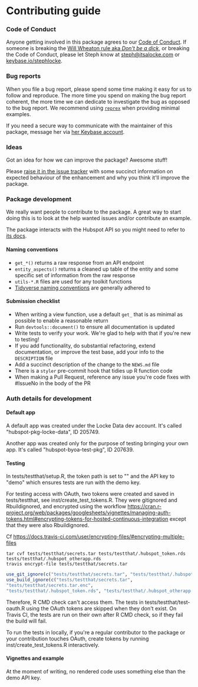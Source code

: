 # Contributing guide

### Code of Conduct
Anyone getting involved in this package agrees to our [Code of Conduct](CODE_OF_CONDUCT.md). If someone is breaking the [Will Wheaton rule aka *Don't be a dick*](https://dontbeadickday.com/), or breaking the Code of Conduct, please let Steph know at steph@itsalocke.com or [keybase.io/stephlocke](https://keybase.io/stephlocke).

### Bug reports
When you file a bug report, please spend some time making it easy for us to follow and reproduce. The more time you spend on making the bug report coherent, the more time we can dedicate to investigate the bug as opposed to the bug report. We recommend using [`reprex`](https://reprex.tidyverse.org/) when providing minimal examples.

If you need a secure way to communicate with the maintainer of this package, message her via [her Keybase account](https://keybase.io/stephlocke).

### Ideas
Got an idea for how we can improve the package? Awesome stuff!

Please [raise it in the issue tracker](issues) with some succinct information on expected behaviour of the enhancement and why you think it'll improve the package.

### Package development
We really want people to contribute to the package. A great way to start doing this is to look at the help wanted issues and/or contribute an example.

The package interacts with the Hubspot API so you might need to refer to [its docs](developers.hubspot.com/docs/overview).

#### Naming conventions
- `get_*()` returns a raw response from an API endpoint
- `entity_aspects()` returns a cleaned up table of the entity and some specific set of information from the raw response
- `utils-*.R` files are used for any toolkit functions
- [Tidyverse naming conventions](//style.tidyverse.org/functions.html#naming) are generally adhered to

#### Submission checklist
- When writing a view function, use a default `get_` that is as minimal as possible to enable a reasonable return
- Run `devtools::document()` to ensure all documentation is updated
- Write tests to verify your work. We're glad to help with that if you're new to testing!
- If you add functionality, do substantial refactoring, extend documentation, or improve the test base, add your info to the `DESCRIPTION` file
- Add a succinct description of the change to the `NEWS.md` file
- There is a `styler` pre-commit hook that tidies up R function code
- When making a Pull Request, reference any issue you're code fixes with #IssueNo in the body of the PR

### Auth details for development

#### Default app

A default app was created under the Locke Data dev account. It's called "hubspot-pkg-locke-data", ID 205749. 

Another app was created only for the purpose of testing bringing your own app. It's called "hubspot-byoa-test-pkg", ID 207639.

#### Testing

In tests/testthat/setup.R, the token path is set to "" and the API key to "demo"
which ensures tests are run with the demo key.

For testing access with OAuth, two tokens were created and saved in tests/testthat, see inst/create_test_tokens.R. They were gitignored and Rbuildignored, and encrypted using the workflow https://cran.r-project.org/web/packages/googlesheets/vignettes/managing-auth-tokens.html#encrypting-tokens-for-hosted-continuous-integration except that they were also Rbuildignored.

Cf https://docs.travis-ci.com/user/encrypting-files/#encrypting-multiple-files

```
tar cvf tests/testthat/secrets.tar tests/testthat/.hubspot_token.rds tests/testthat/.hubspot_otherapp.rds
travis encrypt-file tests/testthat/secrets.tar

```

```r
use_git_ignore(c("tests/testthat/secrets.tar", "tests/testthat/.hubspot_token.rds", "tests/testthat/.hubspot_otherapp.rds"))
use_build_ignore(c("tests/testthat/secrets.tar",
"tests/testthat/secrets.tar.enc",
"tests/testthat/.hubspot_token.rds", "tests/testthat/.hubspot_otherapp.rds"))
```


Therefore, R CMD check can't access them. The tests in tests/testthat/test-oauth.R using the OAuth tokens are skipped when they don't exist. On Travis CI, the tests are run on their own after R CMD check, so if they fail the build will fail. 

To run the tests in locally, if you're a regular contributor to the package or your contribution touches OAuth, create tokens by running inst/create_test_tokens.R interactively. 

#### Vignettes and example

At the moment of writing, no rendered code uses something else than the demo API key.
